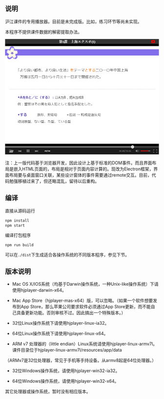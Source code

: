 ## 说明

沪江课件的专用播放器。目前是未完成版。比如，练习环节等尚未实现。

本程序不提供课件数据的解密提取办法。

![img](./screenshot/1.png)

注：上一版代码基于浏览器开发，因此设计上基于标准的DOM事件。而且界面布局是嵌入HTML页面的，布局是相对于页面内容计算的。现改为Electron框架，界面布局要与桌面窗口关联，某些设计窗体的事件需要通过remote交互。目前，代码勉强移植过来了，但还略混乱，留待以后重构。

## 编译
直接从源码运行

    npm install
    npm start

编译打包程序

    npm run build

可以在`./dist`下生成适合各操作系统的不同版本程序，参见下节。

## 版本说明

-  Mac OS X/IOS系统（均基于Darwin操作系统，一种Unix-like操作系统）下请使用hjplayer-darwin-x64。

-  Mac App Store（hjplayer-mas-x64）版，可以忽略。（如果一个软件想要发布到App Store，那么苹果公司要求软件必须通过App Store更新，而不能自己具备更新功能。否则审核不过。因此搞出一个特殊版本。）

-  32位Linux操作系统下请使用hjplayer-linux-ia32。

-  64位Linux操作系统下请使用hjplayer-linux-x64。

-  ARM v7 处理器的（little endian）Linux系统请使用hjplayer-linux-armv7l。课件目录位于hjplayer-linux-armv7l/resources/app/data

（ARMv7是32位处理器，常见于手机等手持设备。从armv8起是64位处理器。）

-  32位Windows操作系统，请使用hjplayer-win32-ia32。

-  64位Windows操作系统，请使用hjplayer-win32-x64。

其它处理器或操作系统，暂时没有相应版本。
